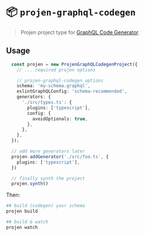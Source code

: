 # 📦 `projen-graphql-codegen`

> Projen project type for [GraphQL Code Generator](https://github.com/dotansimha/graphql-code-generator).

## Usage

```ts
  const projen = new ProjenGraphQLCodegenProject({
    // ... required projen options

    // projen-graphql-codegen options
    schema: 'my-schema.graphql',
    eslintGraphQLConfig: 'schema-recommended',
    generators: {
      './src/types.ts': {
        plugins: ['typescript'],
        config: {
          avoidOptionals: true,
        },
      },
    },
  });

  // add more generators later
  projen.addGenerator('./src/foo.ts', {
    plugins: ['typescript'],
  })

  // finally synth the project
  projen.synth()
```

Then:

```sh
## build (codegen) your schema
projen build

## build & watch
projen watch
```

